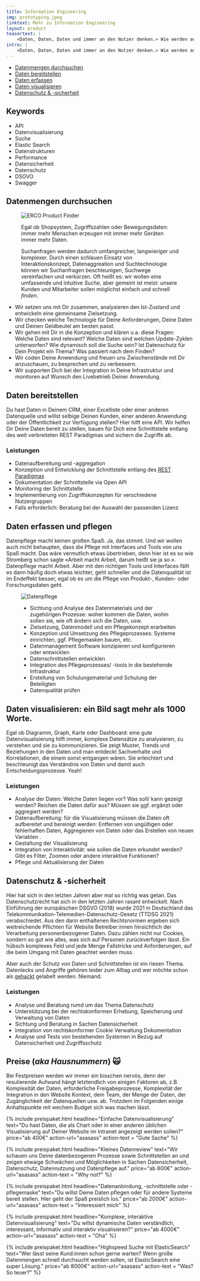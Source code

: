 ```yaml
---
title: Information Engineering
img: prototyping.jpeg
linktext: Mehr zu Information Engineering
layout: product
teasertext: |
    «Daten, Daten, Daten und immer an den Nutzer denken.» Wie werden aus Deinen Daten Informationen? Wir helfen und beraten bei der datenschutzkonformen Verarbeitung und Auswertung von Daten, der Konzeption und Entwicklung von Datenvisualisierungen und -modellierung und vieles mehr.
intro: |
    «Daten, Daten, Daten und immer an den Nutzer denken.» Wie werden aus Deinen Daten Informationen? Welche Daten habe ich überhaupt? Wie strukturiere ich meine Daten am besten? Wie binde ich meine Datenquellen an? Wie stelle ich meine Daten bereit? Wir helfen und beraten Dich bei der Konzeption und Entwicklung von Datenvisualisierungen und -modellierung oder Bereitstellung von Daten. 
---
```


<section id="topic-list">
    <ul class="toc">
        <li><a href="#paragraph_1">Datenmengen durchsuchen</a></li>
        <li><a href="#paragraph_2">Daten bereitstellen</a></li>
        <li><a href="#paragraph_3">Daten erfassen</a></li>
        <li><a href="#paragraph_4">Daten visualisieren</a></li>
        <li><a href="#paragraph_5">Datenschutz & -sicherheit</a></li>
    </ul>
    <div class="keywordlist limited-box" data-box-width="m">
        <h2>Keywords</h2>
        <ul>
            <li>API</li>
            <li>Datenvisualisierung</li>
            <li>Suche</li>
            <li>Elastic Search</li>
            <li>Datenstrukturen</li>
            <li>Performance</li>
            <li>Datensicherheit</li>
            <li>Datenschutz</li>
            <li>DSGVO</li>
           <li>Swagger</li>
        </ul>
    </div>
</section>
<section id="paragraph_1">
    <h2>Datenmengen durchsuchen</h2>
    <figure data-columns="2" class="smaltext">
        <img data-height="full" src="./images/daten-erco-1-s.jpg" alt="ERCO Product Finder">
        <figcaption>
            <div class="limited-box" data-box-width="m">
                <p>Egal ob Shopsystem, Zugriffszahlen oder Bewegungsdaten: immer mehr Menschen erzeugen mit immer mehr Geräten immer mehr Daten.</p>
                <p>Suchanfragen werden dadurch umfangreicher, langwieriger und komplexer. Durch einen schlauen Einsatz von Interaktionskonzept, Datenaggreation und Suchtechnologie können wir Suchanfragen beschleunigen, Suchwege vereinfachen und verkürzen. Oft heißt es: wir wollen eine umfassende und intuitive <i>Suche</i>, aber gemeint ist meist: unsere Kunden und Mitarbeiter sollen möglichst einfach und schnell <i>finden</i>. 
                </p>
            </div>
        </figcaption>
    </figure>
    <ul class="steps smalltext" data-box-width="l">
        <li>Wir setzen uns mit Dir zusammen, analysieren den Ist-Zustand und entwickeln eine gemeinsame Zielsetzung.</li>
        <li>Wir checken welche Technologie für Deine Anforderungen, Deine Daten und Deinen Geldbeutel am besten passt.</li>
        <li>Wir gehen mit Dir in die Konzeption und klären u.a. diese Fragen: Welche Daten sind relevant? Welche Daten sind welchen Update-Zyklen unterworfen? Wie dynamisch soll die Suche sein? Ist Datenschutz für Dein Projekt ein Thema? Was passiert nach dem Finden?</li>
        <li>Wir coden Deine Anwendung und freuen uns Zwischenstände mit Dir anzuschauen, zu besprechen und zu verbessern.</li>
        <li>Wir supporten Dich  bei der Integration in Deine Infrastruktur und monitoren auf Wunsch den Livebetrieb Deiner Anwendung.</li>
    </ul>
</section>

<section id="paragraph_2">
    <h2>Daten bereitstellen</h2>
    <div class="limited-box" data-box-width="m">    
        <p>Du hast Daten in Deinem CRM, einer Excelliste oder einer anderen Datenquelle und willst selbige Deinen Kunden, einer anderen Anwendung oder der Öffentlichkeit zur Verfügung stellen? Hier hilft eine API. Wir helfen Dir Deine Daten bereit zu stellen, bauen für Dich eine Schnittstelle entlang des weit verbreiteten REST Paradigmas und sichern die Zugriffe ab. </p>
    </div>
    <div class="smalltext">
        <h3>Leistungen</h3>
        <ul>
            <li>Datenaufbereitung und -aggregation</li>
            <li>Konzeption und Entwicklung der Schnittstelle entlang des <a href="https://de.wikipedia.org/wiki/Representational_State_Transfer">REST Paradigmas</a></li>
            <li>Dokumentation der Schnittstelle via <a hef="https://www.openapis.org">Open API</a></li>
            <li>Monitoring der Schnittstelle</li>
            <li>Implementierung von Zugriffskonzepten für verschiedene Nutzergruppen</li>
            <li>Falls erforderlich: Beratung bei der Auswahl der passenden Lizenz</li>
        </ul>
    </div>
</section>

<section id="paragraph_3">
    <h2>Daten erfassen und pflegen</h2>
    <div class="limited-box" data-box-width="m">
        <p>Datenpflege macht keinen großen Spaß. Ja, das stimmt. Und wir wollen auch nicht behaupten, dass die Pflege mit Interfaces und Tools von uns Spaß macht. Das wäre vermutlich etwas übertrieben, denn hier ist es so wie Stromberg schon sagte «Arbeit macht Arbeit, darum heißt sie ja so.». Datenpflege macht Arbeit. Aber mit den richtigen Tools und Interfaces fällt es dann häufig doch etwas leichter, geht schneller und die Datenqualität ist im Endeffekt besser, egal ob es um die Pflege von Produkt-, Kunden- oder Forschungsdaten geht. 
        </p>
    </div>
    <figure data-columns="2" class="smalltext">
        <img src="./images/datenpflege-humbuldt-s.jpg" alt="Datenpflege">
        <figcaption>
            <ul>
                <li>Sichtung und Analyse des Datenmaterials und der zugehörigen Prozesse: woher kommen die Daten, wohin sollen sie, wie oft ändern sich die Daten, usw.</li>
                <li>Zielsetzung, Datenmodell und ein Pflegekonzept erarbeiten</li>
                <li>Konzeption und Umsetzung des Pflegeprozesses: Systeme einrichten, ggf. Pflegemasken bauen, etc. </li>
                <li>Datenmanagement Software konzipieren und konfigurieren oder entwicklen</li>
                <li>Datenschnittstellen entwicklen</li>
                <li>Integration des Pflegeprozesses/ -tools in die bestehende Infrastruktur</li>
                <li>Erstellung von Schulungsmaterial und Schulung der Beteiligten</li>
                <li>Datenqualität prüfen</li>
            </ul>
        </figcaption>
    </figure>
</section>

<section id="paragraph_4">
    <h2>Daten visualisieren: ein Bild sagt mehr als 1000 Worte.</h2>
    <div class="limited-box" data-box-width="m">    
        <p>Egal ob Diagramm, Graph, Karte oder Dashboard: eine gute Datenvisualisierung hilft immer, komplexe Datensätze zu analysieren, zu verstehen und sie zu kommunizieren. Sie zeigt Muster, Trends und Beziehungen in den Daten und man entdeckt Sachverhalte und Korrelationen, die einem sonst entgangen wären. Sie erleichtert und beschleunigt das Verständnis von Daten und damit auch Entscheidungsprozesse. Yeah!
        </p>
    </div>
    <div class="smalltext">
        <h3>Leistungen</h3>
        <ul>
            <li>Analyse der Daten: Welche Daten liegen vor? Was soll/ kann gezeigt werden? Reichen die Daten dafür aus? Müssen sie ggf. ergänzt oder aggregiert werden?</li>
            <li>Datenaufbereitung: für die Visualisierung müssen die Daten oft aufbereitet und bereinigt werden: Entfernen von ungültigen oder fehlerhaften Daten, Aggregieren von Daten oder das Erstellen von neuen Variablen .</li>
            <li>Gestaltung der Visualisierung</li>
            <li>Integration von Interaktivität: wie sollen die Daten erkundet werden? Gibt es Filter, Zoomen oder andere interaktive Funktionen?</li>
            <li>Pflege und Aktualisierung der Daten</li>
        </ul>
    </div>
</section>

<section id="paragraph_5">
    <h2>Datenschutz & -sicherheit</h2>
    <div class="limited-box" data-box-width="m">    
        <p>Hier hat sich in den letzten Jahren aber mal so richtig was getan. Das Datenschutzrecht hat sich in den letzten Jahren rasant entwickelt. Nach Einführung der europäischen DSGVO (2018) wurde 2021 in Deutschland das Telekommunikation-Telemedien-Datenschutz-Gesetz (TTDSG 2021) verabschiedet. Aus den darin enthaltenen Rechtsnormen ergeben sich weitreichende Pflichten für Website Betreiber:innen hinsichtlich der Verarbeitung personenbezogener Daten. Dazu zählen nicht nur Cookies, sondern so gut wie alles, was sich auf Personen zurückverfolgen lässt. Ein hübsch komplexes Feld und jede Menge Fallstricke und Anforderungen, auf die beim Umgang mit Daten geachtet werden muss.</p>
        <p>Aber auch der Schutz von Daten und Schnittstellen ist ein riesen Thema. Datenlecks und Angriffe gehören leider zum Alltag und wer möchte schon als <a href="https://haveibeenpwned.com">gehackt</a> gelabelt werden. Niemand.</p>
    </div>
    <div class="smalltext">
        <h3>Leistungen</h3>
        <ul>
            <li>Analyse und Beratung rumd um das Thema Datenschutz</li>
            <li>Unterstützung bei der rechtskonformen Erhebung, Speicherung und Verwaltung von Daten</li>
            <li>Sichtung und Beratung in Sachen Datensicherheit</li>
            <li>Integration von rechtskonformer Cookie Verwaltung Dokumentation</li>
            <li>Analyse und Tests von bestehenden Systemen in Bezug auf Datensicherheit und Zugriffsschutz</li>  
        </ul>
    </div>
</section>


<section class="is-light" id="preise">
    <h2>Preise (<i>aka Hausnummern</i>)  🙀</h2>
    <p class="limited-box" data-box-width="m">Bei Festpreisen werden wir immer ein bisschen nervös, denn der resulierende Aufwand hängt letztendlich von einigen Faktoren ab, z.B. Komplexität der Daten, erforderliche Freigabeprozesse, Komplexität der Integration in den Website Kontext, dem Team, der Menge der Daten, der Zugänglichkeit der Datenquellen usw. ab. Trotzdem im Folgenden einige Anhaltspunkte mit wechem Budget sich was machen lässt.</p>
    <div class="grid limited-box" data-box-width="xl" data-col-width="xs" data-col-gap="s">

{% include preispaket.html 
    headline="Einfache Datenvisualisierung" 
    text="Du hast Daten, die als Chart oder in einer anderen üblichen Visualisierung auf Deiner Website im Intranet angezeigt werden sollen?"
    price="ab 400€"
    action-url="asasass" 
    action-text = "Gute Sache" %}


{% include preispaket.html 
    headline="Kleines Datenreview" 
    text="Wir schauen uns Deine datenbezogenen Prozesse sowie Schnittstellen an und zeigen etwaige Schwächen und Möglichkeiten in Sachen Datensicherheit, Datenschutz, Datennutzung und Datenpflege auf."
    price="ab 800€"
    action-url="asasass" 
    action-text = "Why not?" %}

{% include preispaket.html 
    headline="Datenanbindung, -schnittstelle oder -pflegemaske" 
    text="Du willst Deine Daten pflegen oder für andere Systeme bereit stellen. Hier geht der Spaß preislich los."
    price="ab 2000€"
    action-url="asasass" 
    action-text = "Interessiert mich" %}

{% include preispaket.html 
    headline="Komplexe, interaktive Datenvisualisierung" 
    text="Du willst dynamische Daten verständlich, interessant, informativ und interaktiv visualisieren?"
    price="ab 4000€"
    action-url="asasass" 
    action-text = "Oha" %}

{% include preispaket.html 
    headline="Highspeed Suche mit ElasticSearch" 
    text="Wer lässt seine Kund:innen schon gerne warten? Wenn große Datenmengen schnell durchsucht werden sollen, ist ElasticSearch eine super Lösung."
    price="ab 8000€"
    action-url="asasass" 
    action-text = "Was? So teuer?" %}
    </div>
</section>
